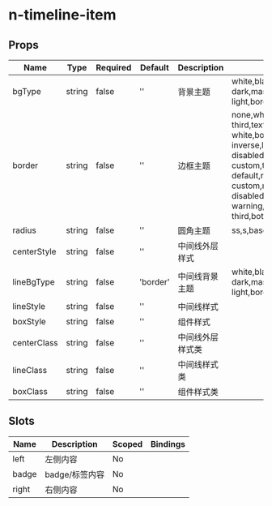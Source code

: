 # n-timeline-item

## Props
| Name | Type | Required | Default | Description | Choices |
| --- | --- | --- | --- | --- | --- |
| bgType | string | false | '' | 背景主题 | white,black,transparent,nav,default,primary,success,warning,error,custom,link,light,middle,dark,inverse,page,hover,hover-dark,mask,mask-dark,text,text-second,text-third,text-forth,text-inverse,text-place,text-disabled,border,border-light,border-middle,border-dark,none,gradient | 
| border | string | false | '' | 边框主题 | none,white,black,default,light,middle,dark,primary,success,warning,error,inverse,custom,link,text,text-second,text-third,text-forth,text-place,text-disabled,left-white,left-black,top-white,top-black,right-white,right-black,bottom-white,bottom-black,left-default,left-light,left-middle,left-dark,left-primary,left-success,left-warning,left-error,left-inverse,left-custom,left-link,left-text,left-text-second,left-text-third,left-text-forth,left-text-place,left-text-disabled,top-default,top-light,top-middle,top-dark,top-primary,top-success,top-warning,top-error,top-inverse,top-custom,top-link,top-text,top-text-second,top-text-third,top-text-forth,top-text-place,top-text-disabled,right-default,right-light,right-middle,right-dark,right-primary,right-success,right-warning,right-error,right-inverse,right-custom,right-link,right-text,right-text-second,right-text-third,right-text-forth,right-text-place,right-text-disabled,bottom-default,bottom-light,bottom-middle,bottom-dark,bottom-primary,bottom-success,bottom-warning,bottom-error,bottom-inverse,bottom-custom,bottom-link,bottom-text,bottom-text-second,bottom-text-third,bottom-text-forth,bottom-text-place,bottom-text-disabled | 
| radius | string | false | '' | 圆角主题 | ss,s,base,l,ll,loading,none | 
| centerStyle | string | false | '' | 中间线外层样式 |  | 
| lineBgType | string | false | 'border' | 中间线背景主题 | white,black,transparent,nav,default,primary,success,warning,error,custom,link,light,middle,dark,inverse,page,hover,hover-dark,mask,mask-dark,text,text-second,text-third,text-forth,text-inverse,text-place,text-disabled,border,border-light,border-middle,border-dark,none,gradient | 
| lineStyle | string | false | '' | 中间线样式 |  | 
| boxStyle | string | false | '' | 组件样式 |  | 
| centerClass | string | false | '' | 中间线外层样式类 |  | 
| lineClass | string | false | '' | 中间线样式类 |  | 
| boxClass | string | false | '' | 组件样式类 |  | 

## Slots
| Name | Description | Scoped | Bindings |
| --- | --- | --- | --- |
| left | 左侧内容 | No |  |
| badge | badge/标签内容 | No |  |
| right | 右侧内容 | No |  |

